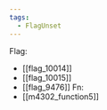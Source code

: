 ```yaml
---
tags:
  - FlagUnset
---
```

Flag:
- [[flag_10014]]
- [[flag_10015]]
- [[flag_9476]]
Fn:
- [[m4302_function5]]
